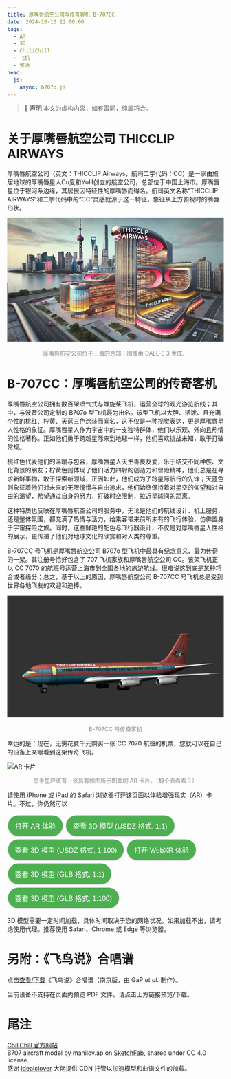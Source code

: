 ```yaml
---
title: 厚嘴唇航空公司与传奇客机 B-707CC
date: 2024-10-10 12:00:00
tags:
  - AR
  - 3D
  - ChiliChill
  - 飞机
  - 整活
head:
  js:
	async: b707o.js
---
```


<style>
button {
	background-color: #4CAF50;
	border: none;
	border-radius: 999px;
	color: white;
	padding: 12px 16px;
	text-align: center;
	text-decoration: none;
	display: inline-block;
	font-size: 16px;
	margin: 4px 2px;
	box-shadow: 0px 1px 3px rgba(0, 0, 0, 0.3);
	cursor: pointer;
	transition: ease-in-out 150ms;
}

button:hover {
	background-color: #50bb54;
	padding: 14px 18px;
	box-shadow: 0px 2px 4px rgba(0, 0, 0, 0.2);
}

button:active {
	background-color: #3e8e41;
	padding: 10px 14px;
	box-shadow: 0px 1px 2px rgba(0, 0, 0, 0.4);
}

#button-container {
	display: flex !important;
	flex-wrap: wrap;
	justify-content: center !important;
}

.desc {
	text-align: center;
	font-size: small;
	color: #888;
}
</style>

<div class="info">

> **📢 声明**
> 本文为虚构内容，如有雷同，纯属巧合。

</div>

# 关于厚嘴唇航空公司 THICCLIP AIRWAYS

厚嘴唇航空公司（英文：THICCLIP Airways，航司二字代码：CC）是一家由旅居地球的厚嘴唇星人Cu夏和YuH创立的航空公司，总部位于中国上海市。厚嘴唇星位于银河系边缘，其居民因特征性的厚嘴唇而得名。航司英文名称“THICCLIP AIRWAYS”和二字代码中的“CC”灵感就源于这一特征，象征从上方俯视时的嘴唇形状。

![厚嘴唇航空公司总部](thicclip_airways.jpg)
<!--disclaimer: AI generated image-->
<div class="desc"><p>厚嘴唇航空公司位于上海的总部；图像由 DALL-E 3 生成。</p></div>

# B-707CC：厚嘴唇航空公司的传奇客机

厚嘴唇航空公司拥有数百架喷气式与螺旋桨飞机，运营全球的观光游览航线；其中，与波音公司定制的 B707o 型飞机最为出名。该型飞机以大胆、活泼、且充满个性的桃红、柠黄、天蓝三色涂装而闻名，这不仅是一种视觉表达，更是厚嘴唇星人性格的象征。厚嘴唇星人作为宇宙中的一支独特群体，他们以乐观、外向且热情的性格著称。正如他们勇于跨越星际来到地球一样，他们喜欢挑战未知，敢于打破常规。

桃红色代表他们的温暖与包容，厚嘴唇星人天生善良友爱，乐于结交不同种族、文化背景的朋友；柠黄色则体现了他们活力四射的创造力和冒险精神，他们总是在寻求新鲜事物，敢于探索新领域，正因如此，他们成为了跨星际航行的先锋；天蓝色则象征着他们对未来的无限憧憬与自由追求，他们始终保持着对星空的仰望和对自由的渴望，希望通过自身的努力，打破时空限制，拉近星球间的距离。

这种特质也反映在厚嘴唇航空公司的服务中，无论是他们的航线设计、机上服务，还是整体氛围，都充满了热情与活力，给乘客带来前所未有的飞行体验，仿佛置身于宇宙探险之旅。同时，这些鲜艳的配色与飞行器设计，不仅是对厚嘴唇星人性格的展示，更传递了他们对地球文化的欣赏和对人类的尊重。

B-707CC 号飞机是厚嘴唇航空公司 B707o 型飞机中最具有纪念意义、最为传奇的一架。其注册号恰好包含了 707 飞机家族和厚嘴唇航空公司 CC。该架飞机正以 CC 7070 的航班号运营上海市到全国各地的旅游航线。很难说这到底是某种巧合或者缘分；总之，基于以上的原因，厚嘴唇航空公司 B-707CC 号飞机总是受到世界各地飞友的欢迎和追捧。

![厚嘴唇航空公司 B-707CC 波音 707o 型飞机](B707o.jpg)
<div class="desc"><p>B-707CC 号传奇客机</p></div>

幸运的是：现在，无需花费千元购买一张 CC 7070 航班的机票，您就可以在自己的设备上亲眼看到这架传奇飞机。

<image id="ar_img" src="ar_card.jpg" alt="AR 卡片"/>

<div class="desc"><p>您手里应该有一张具有如图所示图案的 AR 卡片。（翻个面看看？）</p></div>
<div id="hint">
	<p>请使用 iPhone 或 iPad 的 Safari 浏览器打开该页面以体验增强现实（AR）卡片。不过，你仍然可以</p>
</div>

<div id="button_container">
	<button id="ar_entry">打开 AR 体验</button>
	<button id="usdz_model">查看 3D 模型 (USDZ 格式, 1:1)</button>
	<button id="usdz_001_model">查看 3D 模型 (USDZ 格式, 1:100)</button>
	<button id="webxr_entry">打开 WebXR 体验</button>
	<button id="glb_model">查看 3D 模型 (GLB 格式, 1:1)</button>
	<button id="glb_001_model">查看 3D 模型 (GLB 格式, 1:100)</button>
</div>

3D 模型需要一定时间加载，具体时间取决于您的网络状况。如果加载不出，请考虑使用代理。推荐使用 Safari、Chrome 或 Edge 等浏览器。

# 另附：《飞鸟说》合唱谱
点击[查看/下载](https://cdn.idealclover.cn/Projects/chilichill/feiniaoshuo.pdf)《飞鸟说》合唱谱（南京版，由 GaP *et al.* 制作）。
<object id="sheet_preview" data="https://cdn.idealclover.cn/Projects/chilichill/feiniaoshuo.pdf"
	type="application/pdf" width="100%">
	<p>
		当前设备不支持在页面内预览 PDF 文件，请点击上方链接预览/下载。
	</p>
</object>

# 尾注
[ChiliChill 官方网站](https://chilichill-music.com/)<br>
B707 aircraft model by manilov.ap on [SketchFab](https://sketchfab.com/3d-models/boeing707-83f77b7fe94f49e39b984c7390e9ecec), shared under CC 4.0 license.<br>
感谢 <a href="https://idealclover.cn/" target="_blank">idealclover</a> 大佬提供 CDN 托管以加速模型和曲谱文件的加载。

<script type="text/javascript">
function setElementSizeInMM(element, sizeInMM) {
	const dpi = window.devicePixelRatio * 96; // 获取设备的 DPI
	const mmInPx = sizeInMM * (dpi / 25.4);  // 1 inch = 25.4 mm
	element.style.width = `${mmInPx}px`;
}

setElementSizeInMM(document.getElementById("ar_img"), 50);

function toggleDisplay(elements, isVisible) {
	elements.forEach(el => {
		document.getElementById(el).style.display = isVisible ? "inline-block" : "none";
	});
}

function showHint(message) {
	document.getElementById("hint").innerHTML = `<p>${message}</p>`;
}

const touchScreen = 'ontouchstart' in window || navigator.maxTouchPoints > 0 || navigator.msMaxTouchPoints > 0;
const isSafari = /^((?!chrome|android).)*safari/i.test(navigator.userAgent);
const supportsXR = !!navigator.xr;

if (isSafari) {
	if (!touchScreen) {
		showHint("当前设备不支持 AR 卡片，请使用 iPhone 或 iPad 打开该页面以体验。不过，你仍然可以：");
		toggleDisplay(["ar_entry"], false);
		toggleDisplay(["usdz_model", "usdz_001_model", "webxr_entry"], true);
		toggleDisplay(["glb_model", "glb_001_model"], false);
		console.log("macOS Safari detected, enabling USDZ and WebXR entry, disabling AR entry.");
	} else {
		showHint("请点击下方按钮打开 AR 体验（如果弹出下载窗口，请选择“显示”，也可以下载到本地后体验），然后将相机对准上面的卡片。你也可以查看 1:1 比例的 3D 模型（当然，你会需要一片非常宽阔的场地）和 1:100 模型（其实这个也不小）。如果网络不佳，可以尝试 WebXR 体验。");
		toggleDisplay(["ar_entry", "usdz_model", "usdz_001_model", "webxr_entry"], true);
		toggleDisplay(["glb_model", "glb_001_model"], false);
		document.getElementById("sheet_preview").style.display = "none";
		document.getElementById("sheet_preview").insertAdjacentHTML("afterend", "<p>当前设备不支持在页面内预览 PDF 文件，请点击上方链接预览/下载。</p>");
		console.log("iOS Safari detected, enabling AR image display, enabling AR entry, disabling GLB model entry.");
	}
} else if (supportsXR) {
	showHint("当前设备设备仅支持 WebXR，无法识别 AR 卡片，但仍可以在 AR 模式下查看飞机模型。若要获得完整体验，建议使用 iPhone 或 iPad 的 Safari 浏览器打开。你现在可以：");
	toggleDisplay(["ar_entry", "usdz_model", "usdz_001_model"], false);
	toggleDisplay(["webxr_entry", "glb_model", "glb_001_model"], true);
	console.log("WebXR supported, enabling WebXR entry, disabling AR entry.");
} else {
	showHint("请使用 iPhone、iPad 的 Safari 浏览器或支持 WebXR 的设备打开该页面以体验增强现实（AR）卡片。不过，你仍然可以：");
	toggleDisplay(["ar_entry", "usdz_model", "usdz_001_model"], false);
	toggleDisplay(["webxr_entry", "glb_model", "glb_001_model"], true);
	console.log("No ARKit or WebXR support detected, enabling WebXR 3D entry, disabling AR entry.");
}

function addModelClickListener(id, href, hintMessage) {
	document.getElementById(id).addEventListener("click", function () {
		showHint(hintMessage);
		let a = document.createElement("a");
		a.href = href;
		a.rel = "ar";
		a.click();
	});
}

addModelClickListener("ar_entry", "https://cdn.idealclover.cn/Projects/chilichill/B707o.reality", "正在加载 AR 体验……模型约 8 MB，请耐心等待。如果弹出下载窗口，则可以打开下载的 B707o.reality 文件进行体验。");
addModelClickListener("usdz_model", "https://cdn.idealclover.cn/Projects/chilichill/B707o.usdz", "正在加载 3D 模型……模型约 3 MB，请耐心等待。如果弹出下载窗口，则可以打开下载的 B707o.usdz 文件进行体验。");
addModelClickListener("usdz_001_model", "https://cdn.idealclover.cn/Projects/chilichill/B707o_001.usdz", "正在加载 3D 模型……模型约 3 MB，请耐心等待。如果弹出下载窗口，则可以打开下载的 B707o_001.usdz 文件进行体验。");
addModelClickListener("webxr_entry", "https://8th.io/fazgz", "正在跳转到 WebXR 体验……由 8th Wall 提供托管，加载需要时间，请耐心等待。");
addModelClickListener("glb_model", "https://cdn.idealclover.cn/Projects/chilichill/B707o.glb", "正在加载 3D 模型……模型约 3 MB，请耐心等待。如果弹出下载窗口，则可以打开下载的 https://cdn.idealclover.cn/Projects/chilichill/B707o.glb 文件进行体验。");
addModelClickListener("glb_001_model", "https://cdn.idealclover.cn/Projects/chilichill/B707o_001.glb", "正在加载 3D 模型……模型约 3 MB，请耐心等待。如果弹出下载窗口，则可以打开下载的 B707o_001.glb 文件进行体验。");
</script>